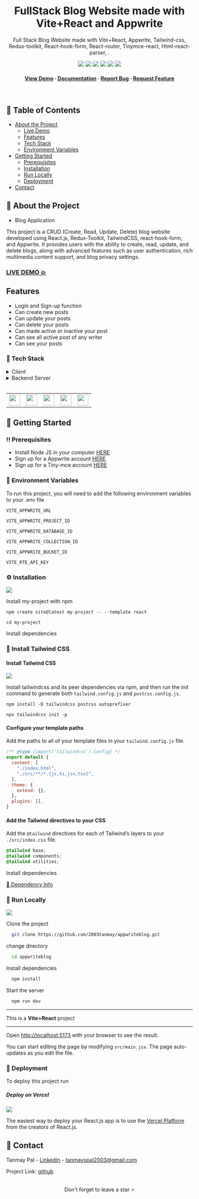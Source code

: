 <div align="center">

# FullStack Blog Website made with Vite+React and Appwrite
  
  <p>
Full Stack Blog Website made with Vite+React, Appwrite, Tailwind-css, Redux-toolkit, React-hook-form, React-router, Tinymce-react, Html-react-parser, .
  </p>
  
<!-- Badges -->
<a href="https://appwriteblog-ashy.vercel.app" target="_blank">![](https://img.shields.io/website-up-down-green-red/http/monip.org.svg)</a>
![](https://img.shields.io/badge/Maintained-Yes-indigo)
![](https://img.shields.io/github/forks/2003tanmay/appwriteblog.svg)
![](https://img.shields.io/github/stars/2003tanmay/appwriteblog.svg)
![](https://img.shields.io/github/issues/2003tanmay/appwriteblog)
![](https://img.shields.io/github/last-commit/2003tanmay/appwriteblog)

<h4>
    <a href="https://appwriteblog-ashy.vercel.app">View Demo</a>
  <span> · </span>
    <a href="https://github.com/2003tanmay/appwriteblog/blob/main/README.md">Documentation</a>
  <span> · </span>
    <a href="https://github.com/2003tanmay/appwriteblog/issues">Report Bug</a>
  <span> · </span>
    <a href="https://github.com/2003tanmay/appwriteblog/issues">Request Feature</a>
  </h4>
</div>

<br />

## :notebook_with_decorative_cover: Table of Contents

- [About the Project](#star2-about-the-project)
  - [Live Demo](#live-demo-💥)
  - [Features](#features)
  - [Tech Stack](#space_invader-tech-stack)
  - [Environment Variables](#key-environment-variables)
- [Getting Started](#toolbox-getting-started)
  - [Prerequisites](#bangbang-prerequisites)
  - [Installation](#gear-installation)
  - [Run Locally](#running-run-locally)
  - [Deployment](#triangular_flag_on_post-deployment)
- [Contact](#handshake-contact)

## :star2: About the Project
- Blog Application

This project is a CRUD (Create, Read, Update, Delete) blog website developed using React.js, Redux-Toolkit, TailwindCSS, react-hook-form, and Appwrite. It provides users with the ability to create, read, update, and delete blogs, along with advanced features such as user authentication, rich multimedia content support, and blog privacy settings.

### <a href="https://appwriteblog-ashy.vercel.app" target="_blank">LIVE DEMO 💥</a>

## Features

- Login and Sign-up function
- Can create new posts
- Can update your posts
- Can delete your posts
- Can made active or inactive your post
- Can see all active post of any writer
- Can see your posts

### :space_invader: Tech Stack

<details>
  <summary>Client</summary>
  <ul>
    <li><a href="https://https://developer.mozilla.org/en-US/docs/Web/JavaScript/">Javascript</a></li>
    <li><a href="https://reactjs.org/">React.js</a></li>
    <li><a href="https://tailwindcss.com/">TailwindCSS</a></li>
    <li><a href="https://redux-toolkit.js.org/">Redux-toolkit</a></li>
    <li><a href="https://react-hook-form.com/">React-hook-form</a></li>
    <li><a href="https://www.tiny.cloud/">TinyMce-react</a></li>
    <li><a href="https://fkhadra.github.io/react-toastify/introduction">React-toastify</a></li>
  </ul>
</details>

<details>
<summary>Backend Server</summary>
  <ul>
  <li><a href="https://appwrite.io/">Appwrite</a></li>
  </ul>
</details>

<br />

<table>
    <tr>
        <td>
<a href="#"><img src="https://cdn.jsdelivr.net/gh/devicons/devicon/icons/react/react-original.svg" alt="" width="30" height="30" /></a>
        </td>
                <td>
<a href="#"><img src="https://cdn.jsdelivr.net/gh/devicons/devicon/icons/javascript/javascript-plain.svg" width="30" height="30" /></a>
        </td>
                        <td>
<a href="#"><img src="https://user-images.githubusercontent.com/99184393/179383376-874f547c-4e6f-4826-850e-706b009e7e2b.png" alt="" width="30" height="30" /></a>
        </td>
                              <td>
<a href="#"><img src="https://cdn.jsdelivr.net/gh/devicons/devicon/icons/redux/redux-original.svg" alt="" width="30" height="30" /></a>
        </td>
                        <td>
<a href="#"><img src="https://cdn.jsdelivr.net/gh/devicons/devicon/icons/appwrite/appwrite-original.svg" alt="" width="30" height="30" /></a>
        </td>
    </tr>
</table>

## :toolbox: Getting Started

### :bangbang: Prerequisites

- Install Node JS in your computer <a href='https://nodejs.org/en/'>HERE</a>
- Sign up for a Appwrite account <a href='https://appwrite.io/'>HERE</a>
- Sign up for a Tiny-mce account <a href='https://www.tiny.cloud/'>HERE</a>

<!-- Env Variables -->

### :key: Environment Variables

To run this project, you will need to add the following environment variables to your .env file

`VITE_APPWRITE_URL`

`VITE_APPWRITE_PROJECT_ID`

`VITE_APPWRITE_DATABASE_ID`

`VITE_APPWRITE_COLLECTION_ID`

`VITE_APPWRITE_BUCKET_ID`

`VITE_RTE_API_KEY`

### :gear: Installation

![](https://img.shields.io/badge/Vite-646CFF?style=for-the-badge&logo=vite&logoColor=61DAFB)

Install my-project with npm

```
npm create vite@latest my-project -- --template react
```

```
cd my-project
```

Install dependencies

### :test_tube: Install Tailwind CSS

#### Install Tailwind CSS

![](https://img.shields.io/badge/Tailwind_CSS-06B6D4?style=for-the-badge&logo=tailwind-css&logoColor=white)

Install tailwindcss and its peer dependencies via npm, and then run the init command to generate both `tailwind.config.js` and `postcss.config.js`.

```
npm install -D tailwindcss postcss autoprefixer
```

```
npx tailwindcss init -p
```

#### Configure your template paths

Add the paths to all of your template files in your `tailwind.config.js` file.
<br>

```js
/** @type {import('tailwindcss').Config} */
export default {
  content: [
    "./index.html",
    "./src/**/*.{js,ts,jsx,tsx}",
  ],
  theme: {
    extend: {},
  },
  plugins: [],
}
```

#### Add the Tailwind directives to your CSS

Add the `@tailwind` directives for each of Tailwind’s layers to your `./src/index.css` file.

```css
@tailwind base;
@tailwind components;
@tailwind utilities;
```

Install dependencies

<a href="https://github.com/2003tanmay/appwriteblog/blob/main/package.json" target="_blank">🔶 Dependency Info</a>

<!-- Run Locally -->

### :running: Run Locally

![](https://img.shields.io/badge/GIT-E44C30?style=for-the-badge&logo=git&logoColor=white)

Clone the project

```bash
  git clone https://github.com/2003tanmay/appwriteblog.git
```

change directory

```bash
  cd appwriteblog
```

Install dependencies

```bash
  npm install
```

Start the server

```bash
  npm run dev
```

<hr />

This is a **Vite+React** project

<hr />

Open [http://localhost:5173](http://localhost:3000) with your browser to see the result.

You can start editing the page by modifying `src/main.jsx`. The page auto-updates as you edit the file.

<!-- Deployment -->

### :triangular_flag_on_post: Deployment

To deploy this project run

##### Deploy on Vercel

![](https://img.shields.io/badge/Vercel-000000?style=for-the-badge&logo=vercel&logoColor=white)

The easiest way to deploy your React.js app is to use the [Vercel Platform](https://vercel.com/new?utm_medium=default-template&filter=next.js&utm_source=create-next-app&utm_campaign=create-next-app-readme) from the creators of React.js.

## :handshake: Contact

Tanmay Pal - [LinkedIn](https://www.linkedin.com/in/tanmay-pal2003/) - tanmayspal2003@gmail.com

Project Link: [github](https://github.com/2003tanmay/appwriteblog.git)

<br />

<div align="center">Don't forget to leave a star ⭐️</div>

